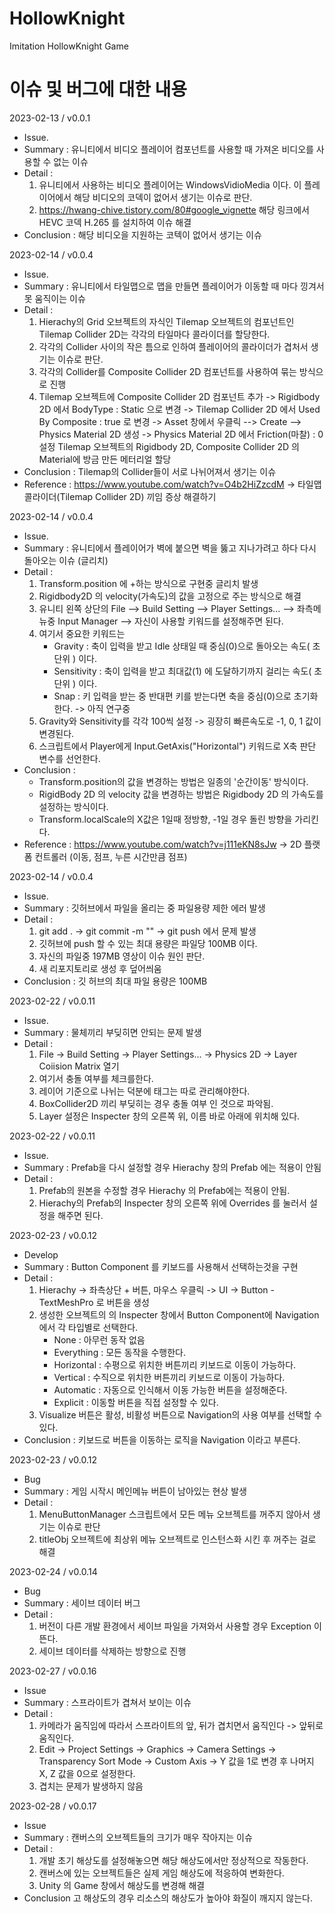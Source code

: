 # HollowKnight
Imitation HollowKnight Game

# 이슈 및 버그에 대한 내용

<!--  예시
2023-02-10 / v0.0.0
 - Issue.
 - Summary : 유니티 2D 프로젝트에서 오브젝트 드래그를 구현할 때 IPointMoveHandler 사용해서 구현하는 중 이슈발생.
 - Detail :
     1. IPointerMoveHandler 에서 콜하는 OnPointerMove 메서드는 IDragHandler 에서 구현하는 OnDrag 메서드보다
		호출 속도가 느려서 오브젝트 드래그 도중에 오브젝트를 놓친다. 이후에는 OnDrag 메서드를 사용해서
		구현하는 것이 더 나은 방식인 것으로 추정된다.
	2. IPointerEventData 에서 가지고 오는 마우스 position 을 기준으로 오브젝트 위치를 계산할 때 오브젝트
		자신의 피벗(Center) 위치 만큼의 오차가 발생했다. 오브젝트의 Local 포지션을 마우스 포인터를 기준으로
		절대좌표로 재설정 했을 때 피벗 이슈가 발생하는 것을 확인했다. 이후에는 오브젝트를 움직일 때
		절대좌표가 아닌 상대적인 움직임(즉, Delta)을 더해서 연산하는 방식이 오차가 적을 것으로 추정된다.
	3. 캔버스 하위에 위치한 오브젝트를 움직일 때 Local position을 연산해서 움직이면 Anchor의 Pivot과 Canvas의
		ScaleFactor 값 만큼의 오차가 발생하게 된다. 이후에는 Local position이 아닌, Anchored position과
		ScaleFactor 값을 고려해서 연산하는 것이 오차가 적을 것으로 추정된다.
 - Conclusion : 결과 내용 -->

2023-02-13 / v0.0.1
 - Issue.
 - Summary : 유니티에서 비디오 플레이어 컴포넌트를 사용할 때 가져온 비디오를 사용할 수 없는 이슈
 - Detail : 
	 1. 유니티에서 사용하는 비디오 플레이어는 WindowsVidioMedia 이다. 이 플레이어에서 해당 비디오의 코덱이
		없어서 생기는 이슈로 판단.
	 2. https://hwang-chive.tistory.com/80#google_vignette 해당 링크에서 HEVC 코덱 H.265 를 설치하여
	 	이슈 해결
 - Conclusion : 해당 비디오을 지원하는 코텍이 없어서 생기는 이슈


2023-02-14 / v0.0.4
- Issue.
 - Summary : 유니티에서 타일맵으로 맵을 만들면 플레이어가 이동할 때 마다 낑겨서 못 움직이는 이슈
 - Detail : 
	 1. Hierachy의 Grid 오브젝트의 자식인 Tilemap 오브젝트의 컴포넌트인 Tilemap Collider 2D는 각각의 타일마다
	 	콜라이더를 할당한다.
	 2. 각각의 Collider 사이의 작은 틈으로 인하여 플레이어의 콜라이더가 겹처서 생기는 이슈로 판단.
	 3. 각각의 Collider를 Composite Collider 2D 컴포넌트를 사용하여 묶는 방식으로 진행
	 3. Tilemap 오브젝트에 Composite Collider 2D 컴포넌트 추가 ->
	 	Rigidbody 2D 에서 BodyType : Static 으로 변경 ->
	 	Tilemap Collider 2D 에서 Used By Composite : true 로 변경 ->
		Asset 창에서 우클릭 --> Create --> Physics Material 2D 생성 ->
		Physics Material 2D 에서 Friction(마찰) : 0 설정
		Tilemap 오브젝트의 Rigidbody 2D, Composite Collider 2D 의 Material에 방금 만든 메터리얼 할당	 
 - Conclusion : Tilemap의 Collider들이 서로 나뉘어져서 생기는 이슈
 - Reference : https://www.youtube.com/watch?v=O4b2HiZzcdM -> 타일맵 콜라이더(Tilemap Collider 2D) 끼임 증상 해결하기


2023-02-14 / v0.0.4
 - Issue.
 - Summary : 유니티에서 플레이어가 벽에 붙으면 벽을 뚫고 지나가려고 하다 다시 돌아오는 이슈 (글리치)
 - Detail : 
	 1. Transform.position 에 +하는 방식으로 구현중 글리치 발생
	 2. Rigidbody2D 의 velocity(가속도)의 값을 고정으로 주는 방식으로 해결
	 3. 유니티 왼쪽 상단의 File --> Build Setting --> Player Settings... --> 좌측메뉴중 Input Manager -->
	 	자신이 사용할 키워드를 설정해주면 된다.
	 4. 여기서 중요한 키워드는
	 	- Gravity : 축이 입력을 받고 Idle 상태일 때 중심(0)으로 돌아오는 속도( 초 단위 ) 이다.
		- Sensitivity : 축이 입력을 받고 최대값(1) 에 도달하기까지 걸리는 속도( 초 단위 ) 이다.
		- Snap : 키 입력을 받는 중 반대편 키를 받는다면 축을 중심(0)으로 초기화 한다. -> 아직 연구중
	 5. Gravity와 Sensitivity를 각각 100씩 설정 -> 굉장히 빠른속도로 -1, 0, 1 값이 변경된다.
	 6. 스크립트에서 Player에게 Input.GetAxis("Horizontal") 키워드로 X축 판단 변수를 선언한다.
 - Conclusion : 
	- Transform.position의 값을 변경하는 방법은 일종의 '순간이동' 방식이다.
	- RigidBody 2D 의 velocity 값을 변경하는 방법은 Rigidbody 2D 의 가속도를 설정하는 방식이다.
	- Transform.localScale의 X값은 1일때 정방향, -1일 경우 돌린 방향을 가리킨다.
 - Reference : https://www.youtube.com/watch?v=j111eKN8sJw -> 2D 플랫폼 컨트롤러 (이동, 점프, 누른 시간만큼 점프)


2023-02-14 / v0.0.4
 - Issue.
 - Summary : 깃허브에서 파일을 올리는 중 파일용량 제한 에러 발생
 - Detail : 
	 1. git add . -> git commit -m "" -> git push 에서 문제 발생
	 2. 깃허브에 push 할 수 있는 최대 용량은 파일당 100MB 이다.
	 3. 자신의 파일중 197MB 영상이 이슈 원인 판단.
	 4. 새 리포지토리로 생성 후 덮어씌움
 - Conclusion : 깃 허브의 최대 파일 용량은 100MB


2023-02-22 / v0.0.11
 - Issue.
 - Summary : 물체끼리 부딪히면 안되는 문제 발생
 - Detail :
	 1. File -> Build Setting -> Player Settings... -> Physics 2D -> Layer Coiision Matrix 열기
	 2. 여기서 충돌 여부를 체크를한다.
	 3. 레이어 기준으로 나뉘는 덕분에 태그는 따로 관리해야한다.
	 4. BoxCollider2D 끼리 부딪히는 경우 충돌 여부 인 것으로 파악됨.
	 5. Layer 설정은 Inspecter 창의 오른쪽 위, 이름 바로 아래에 위치해 있다.

2023-02-22 / v0.0.11
 - Issue.
 - Summary : Prefab을 다시 설정할 경우 Hierachy 창의 Prefab 에는 적용이 안됨
 - Detail :
	 1. Prefab의 원본을 수정할 경우 Hierachy 의 Prefab에는 적용이 안됨.
	 2. Hierachy의 Prefab의 Inspecter 창의 오른쪽 위에 Overrides 를 눌러서 설정을 해주면 된다.

2023-02-23 / v0.0.12
 - Develop
 - Summary : Button Component 를 키보드를 사용해서 선택하는것을 구현
 - Detail :
	 1. Hierachy -> 좌측상단 + 버튼, 마우스 우클릭 -> UI -> Button - TextMeshPro 로 버튼을 생성
	 2. 생성한 오브젝트의 의 Inspecter 창에서 Button Component에 Navigation에서 각 타입별로 선택한다.
	 	 - None : 아무런 동작 없음
		 - Everything : 모든 동작을 수행한다.
		 - Horizontal : 수평으로 위치한 버튼끼리 키보드로 이동이 가능하다.
		 - Vertical : 수직으로 위치한 버튼끼리 키보드로 이동이 가능하다.
		 - Automatic : 자동으로 인식해서 이동 가능한 버튼을 설정해준다.
		 - Explicit : 이동할 버튼을 직접 설정할 수 있다.
	 3. Visualize 버튼은 활성, 비활성 버튼으로 Navigation의 사용 여부를 선택할 수 있다.
 - Conclusion : 키보드로 버튼을 이동하는 로직을 Navigation 이라고 부른다.

 2023-02-23 / v0.0.12
 - Bug
 - Summary : 게임 시작시 메인메뉴 버튼이 남아있는 현상 발생
 - Detail :
	 1. MenuButtonManager 스크립트에서 모든 메뉴 오브젝트를 꺼주지 않아서 생기는 이슈로 판단
	 2. titleObj 오브젝트에 최상위 메뉴 오브젝트로 인스턴스화 시킨 후 꺼주는 걸로 해결

 2023-02-24 / v0.0.14
 - Bug
 - Summary : 세이브 데이터 버그
 - Detail :
	 1. 버전이 다른 개발 환경에서 세이브 파일을 가져와서 사용할 경우 Exception 이 뜬다.
	 2. 세이브 데이터를 삭제하는 방향으로 진행

 2023-02-27 / v0.0.16
 - Issue
 - Summary : 스프라이트가 겹쳐서 보이는 이슈
 - Detail :
	 1. 카메라가 움직임에 따라서 스프라이트의 앞, 뒤가 겹치면서 움직인다 -> 앞뒤로 움직인다.
	 2. Edit -> Project Settings -> Graphics -> Camera Settings -> Transparency Sort Mode -> Custom Axis ->
	 Y 값을 1로 변경 후 나머지 X, Z 값을 0으로 설정한다.
	 3. 겹치는 문제가 발생하지 않음

 2023-02-28 / v0.0.17
 - Issue
 - Summary : 캔버스의 오브젝트들의 크기가 매우 작아지는 이슈
 - Detail :
	 1. 개발 초기 해상도를 설정해놓으면 해당 해상도에서만 정상적으로 작동한다.
	 2. 캔버스에 있는 오브젝트들은 실제 게임 해상도에 적응하여 변화한다.
	 3. Unity 의 Game 창에서 해상도를 변경해 해결
 - Conclusion 고 해상도의 경우 리소스의 해상도가 높아야 화질이 깨지지 않는다.
